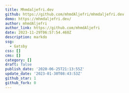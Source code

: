 ```yaml
---
title: Mhmdaljefri.dev
github: https://github.com/mhmdAljefri/mhmdaljefri.dev
demo: https://mhmdaljefri.dev/
author: mhmdAljefri
author_link: https://github.com/mhmdAljefri
date: 2023-11-29T06:57:54.468Z
description: markdo
ssg:
  - Gatsby
css: []
cms: []
category: []
draft: false
publish_date: '2020-06-25T21:13:55Z'
update_date: '2023-01-30T08:43:53Z'
github_star: 1
github_fork: 0
---
```

